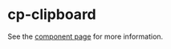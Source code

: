cp-clipboard
================

See the [component page](http://jon301.github.io/cp-clipboard) for more information.
